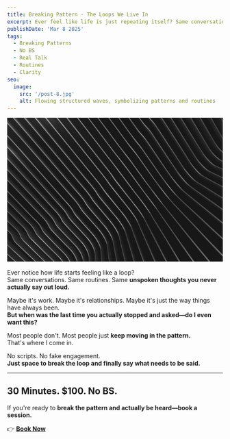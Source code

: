 ```yaml
---
title: Breaking Pattern - The Loops We Live In
excerpt: Ever feel like life is just repeating itself? Same conversations, same routines, same unspoken thoughts. Breaking the pattern starts with being heard—no scripts, no judgment, no BS.
publishDate: 'Mar 8 2025'
tags:
  - Breaking Patterns
  - No BS
  - Real Talk
  - Routines
  - Clarity
seo:
  image:
    src: '/post-8.jpg'
    alt: Flowing structured waves, symbolizing patterns and routines
---
```


![Flowing structured waves, symbolizing patterns and routines](/post-8.jpg)

Ever notice how life starts feeling like a loop?  
Same conversations. Same routines. Same **unspoken thoughts you never actually say out loud.**  

Maybe it's work. Maybe it's relationships. Maybe it's just the way things have always been.  
**But when was the last time you actually stopped and asked—do I even want this?**  

Most people don't. Most people just **keep moving in the pattern.**  
That's where I come in.  

No scripts. No fake engagement.  
**Just space to break the loop and finally say what needs to be said.**  

---

## **30 Minutes. $100. No BS.**  
If you're ready to **break the pattern and actually be heard—book a session.**  

👉 [**Book Now**](https://calendly.com/listen-no-bs/30min/)
